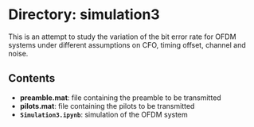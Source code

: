 # Directory: simulation3

This is an attempt to study the variation of the bit error rate for OFDM systems under different assumptions on CFO, timing offset, channel and noise. 

## Contents 

- __preamble.mat__: file containing the preamble to be transmitted
- __pilots.mat__: file containing the pilots to be transmitted
- __```Simulation3.ipynb```__: simulation of the OFDM system
